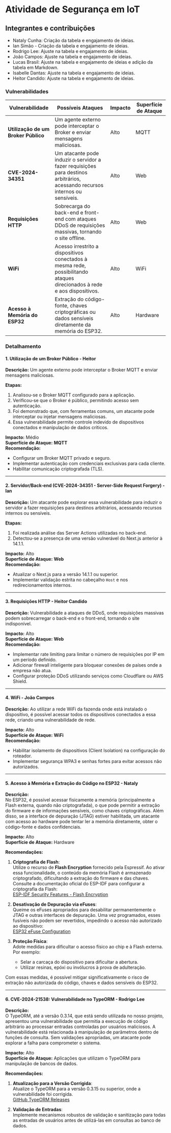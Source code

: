 # Atividade de Segurança em IoT

## Integrantes e contribuições
- Nataly Cunha: Criação da tabela e engajamento de ideias.
- Ian Simão - Criação da tabela e engajamento de ideias.
- Rodrigo Lee: Ajuste na tabela e engajamento de ideias.
- João Campos: Ajuste na tabela e engajamento de ideias.
- Lucas Brasil: Ajuste na tabela e engajamento de ideias e adição da tabela em Markdown.
- Isabelle Dantas: Ajuste na tabela e engajamento de ideias.
- Heitor Candido: Ajuste na tabela e engajamento de ideias.

### Vulnerabilidades

| **Vulnerabilidade**           | **Possíveis Ataques**                                                                                                          | **Impacto** | **Superfície de Ataque** |
|--------------------------------|-------------------------------------------------------------------------------------------------------------------------------|-------------|---------------------------|
| **Utilização de um Broker Público** | Um agente externo pode interceptar o Broker e enviar mensagens maliciosas.                                                   | Alto        | MQTT                      |
| **CVE-2024-34351**             | Um atacante pode induzir o servidor a fazer requisições para destinos arbitrários, acessando recursos internos ou sensíveis.   | Alto        | Web                       |
| **Requisições HTTP**           | Sobrecarga do back-end e front-end com ataques DDoS de requisições massivas, tornando o site offline.                          | Alto        | Web                       |
| **WiFi**                       | Acesso irrestrito a dispositivos conectados à mesma rede, possibilitando ataques direcionados à rede e aos dispositivos.       | Alto        | WiFi                      |
| **Acesso à Memória do ESP32**  | Extração do código-fonte, chaves criptográficas ou dados sensíveis diretamente da memória do ESP32.                            | Alto        | Hardware                  |

### Detalhamento

#### **1. Utilização de um Broker Público - Heitor**
**Descrição:** Um agente externo pode interceptar o Broker MQTT e enviar mensagens maliciosas.

**Etapas:**
1. Analisou-se o Broker MQTT configurado para a aplicação.
2. Verificou-se que o Broker é público, permitindo acesso sem autenticação.
3. Foi demonstrado que, com ferramentas comuns, um atacante pode interceptar ou injetar mensagens maliciosas.
4. Essa vulnerabilidade permite controle indevido de dispositivos conectados e manipulação de dados críticos.

**Impacto:** Médio  
**Superfície de Ataque:** **MQTT**  
**Recomendação:**
- Configurar um Broker MQTT privado e seguro.
- Implementar autenticação com credenciais exclusivas para cada cliente.
- Habilitar comunicação criptografada (TLS).

---

#### **2. Servidor/Back-end (CVE-2024-34351 - Server-Side Request Forgery) - Ian**  
**Descrição:** Um atacante pode explorar essa vulnerabilidade para induzir o servidor a fazer requisições para destinos arbitrários, acessando recursos internos ou sensíveis.

**Etapas:**
1. Foi realizada análise das Server Actions utilizadas no back-end.
2. Detectou-se a presença de uma versão vulnerável do Next.js anterior à 14.1.1.

**Impacto:** Alto  
**Superfície de Ataque:** **Web**  
**Recomendação:**
- Atualizar o Next.js para a versão 14.1.1 ou superior.
- Implementar validação estrita no cabeçalho `Host` e nos redirecionamentos internos.

---

#### **3. Requisições HTTP - Heitor Candido**
**Descrição:** Vulnerabilidade a ataques de DDoS, onde requisições massivas podem sobrecarregar o back-end e o front-end, tornando o site indisponível.

**Impacto:** Alto  
**Superfície de Ataque:** **Web**  
**Recomendação:**
- Implementar rate limiting para limitar o número de requisições por IP em um período definido.
- Adicionar firewall inteligente para bloquear conexões de países onde a empresa não atua.
- Configurar proteção DDoS utilizando serviços como Cloudflare ou AWS Shield.

---

#### **4. WiFi - João Campos**
**Descrição:** Ao utilizar a rede WiFi da fazenda onde está instalado o dispositivo, é possível acessar todos os dispositivos conectados a essa rede, criando uma vulnerabilidade de rede.

**Impacto:** Alto  
**Superfície de Ataque:** **WiFi**  
**Recomendação:**
- Habilitar isolamento de dispositivos (Client Isolation) na configuração do roteador.
- Implementar segurança WPA3 e senhas fortes para evitar acessos não autorizados.

---

#### **5. Acesso à Memória e Extração do Código no ESP32 - Nataly**

**Descrição:**  
No ESP32, é possível acessar fisicamente a memória (principalmente a Flash externa, quando não criptografada), o que pode permitir a extração do firmware e de informações sensíveis, como chaves criptográficas. Além disso, se a interface de depuração (JTAG) estiver habilitada, um atacante com acesso ao hardware pode tentar ler a memória diretamente, obter o código-fonte e dados confidenciais.

**Impacto:** Alto  
**Superfície de Ataque:** Hardware

**Recomendações:**

1. **Criptografia de Flash**:  
   Utilize o recurso de **Flash Encryption** fornecido pela Espressif. Ao ativar essa funcionalidade, o conteúdo da memória Flash é armazenado criptografado, dificultando a extração do firmware e das chaves. Consulte a documentação oficial do ESP-IDF para configurar a criptografia da Flash:  
   [ESP-IDF Security Features - Flash Encryption](https://docs.espressif.com/projects/esp-idf/en/latest/esp32/security/flash-encryption.html)

2. **Desativação de Depuração via eFuses**:  
   Queime os eFuses apropriados para desabilitar permanentemente o JTAG e outras interfaces de depuração. Uma vez programados, esses fusíveis não podem ser revertidos, impedindo o acesso não autorizado ao dispositivo:  
   [ESP32 eFuse Configuration](https://docs.espressif.com/projects/esp-idf/en/latest/esp32/security/secure-boot.html#efuse-configuration)

4. **Proteção Física**:  
   Adote medidas para dificultar o acesso físico ao chip e à Flash externa. Por exemplo:
   - Selar a carcaça do dispositivo para dificultar a abertura.
   - Utilizar resinas, epóxi ou invólucros à prova de adulteração.

Com essas medidas, é possível mitigar significativamente o risco de extração não autorizada do código, chaves e dados sensíveis do ESP32.

---

#### **6. CVE-2024-21538: Vulnerabilidade no TypeORM - Rodrigo Lee**

**Descrição:**  
O TypeORM, até a versão 0.3.14, que está sendo utilizada no nosso projeto, apresentou uma vulnerabilidade que permitia a execução de código arbitrário ao processar entradas controladas por usuários maliciosos. A vulnerabilidade está relacionada à manipulação de parâmetros dentro de funções de consulta. Sem validações apropriadas, um atacante pode explorar a falha para comprometer o sistema.

**Impacto:** Alto  
**Superfície de Ataque:** Aplicações que utilizam o TypeORM para manipulação de bancos de dados.

**Recomendações:**  

1. **Atualização para a Versão Corrigida**:  
   Atualize o TypeORM para a versão 0.3.15 ou superior, onde a vulnerabilidade foi corrigida.  
   [GitHub TypeORM Releases](https://github.com/typeorm/typeorm/releases)

2. **Validação de Entradas**:  
   Implemente mecanismos robustos de validação e sanitização para todas as entradas de usuários antes de utilizá-las em consultas ao banco de dados.
